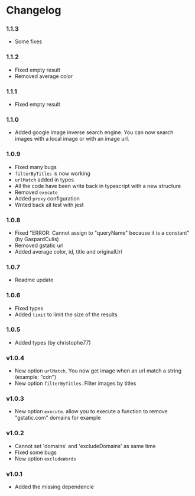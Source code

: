 # Changelog

### 1.1.3

- Some fixes

### 1.1.2

- Fixed empty result
- Removed average color

### 1.1.1

- Fixed empty result

### 1.1.0

- Added google image inverse search engine. You can now search images with a local image or with an image url.

### 1.0.9

- Fixed many bugs
- `filterByTitles` is now working
- `urlMatch` added in types
- All the code have been write back in typescript with a new structure
- Removed `execute`
- Added `proxy` configuration
- Writed back all test with jest

### 1.0.8

- Fixed "ERROR: Cannot assign to "queryName" because it is a constant" (by GaspardCulis)
- Removed gstatic url
- Added average color, id, title and originalUrl

### 1.0.7

- Readme update

### 1.0.6

- Fixed types
- Added `limit` to limit the size of the results

### 1.0.5

- Added types (by christophe77)

### v1.0.4

- New option `urlMatch`. You now get image when an url match a string (example: "cdn")
- New option `filterByTitles`. Filter images by titles

### v1.0.3

- New option `execute`. allow you to execute a function to remove "gstatic.com" domains for example

### v1.0.2

- Cannot set 'domains' and 'excludeDomains' as same time
- Fixed some bugs
- New option `excludeWords`

### v1.0.1

- Added the missing dependencie
